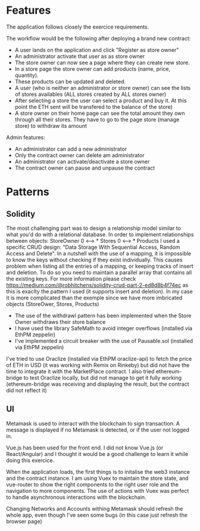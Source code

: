 # Features

The application follows closely the exercice requirements.

The workflow would be the following after deploying a brand new contract:
- A user lands on the application and click "Register as store owner"
- An administrator activate that user as as store owner
- The store owner can now see a page where they can create new store.
- In a store page the store owner can add products (name, price, quantity).
- These products can be updated and deleted.
- A user (who is neither an administrator or store owner) can see the lists of stores availables (ALL stores created by ALL stores owner)
- After selecting a store the user can select a product and buy it. At this point the ETH sent will be transfered to the balance of the store)
- A store owner on their home page can see the total amount they own through all their stores. They have to go to the page store (manage store) to withdraw its amount

Admin features:
- An administrator can add a new administrator
- Only the contract owner can delete am administrator
- An administrator can activate/deactivate a store owner
- The contract owner can pause and unpause the contract

# Patterns

## Solidity

The most challenging part was to design a relationship model similar to what you'd do with a relational database. 
In order to implement relationships between objects: StoreOwner 0 <--> * Stores 0 <--> * Products I used a specific CRUD design: "Data Storage With Sequential Access, Random Access and Delete".
In a nutshell with the use of a mapping, it is impossible to know the keys without checking if they exist individually. This causes problem when listing all the entries of a mapping, or keeping tracks of insert and deletion. To do so you need to maintain a parallel array that contains all the existing keys. For more information please check https://medium.com/@robhitchens/solidity-crud-part-2-ed8d8b4f74ec as this is exaclty the pattern I used (it supports insert and deletion). In my case it is more complicated than the exemple since we have more imbricated objects (StoreOwer, Stores, Products) 

- The use of the withdrawl pattern has been implemented when the Store Owner withdraws their store balance
- I have used the library SafeMath to avoid integer overflows (installed via EthPM zeppelin)
- I've implemented a circuit breaker with the use of Pausable.sol (installed via EthPM zeppelin)

I've tried to use Oraclize (installed via EthPM oraclize-api) to fetch the price of ETH in USD (it was working with Remix on Rinkeby) but did not have the time to integrate it with the MarketPlace contract. I also tried ethereum-bridge to test Oraclize locally, but did not manage to get it fully working (ethereum-bridge was receiving and displaying the result, but the contract did not reflect it)

## UI

Metamask is used to interact with the blockchain to sign transaction. A message is displayed if no Metamask is detected, or if the user not logged in.

Vue.js has been used for the front end. I did not know Vue.js (or React/Angular) and I thought it would be a good challenge to learn it while doing this exercice.

When the application loads, the first things is to initalise the web3 instance and the contract instance. I am using Vuex to maintain the store state, and vue-router to show the right components to the right user role and the navigation to more components. The use of actions with Vuex was perfect to handle asynchronous interactions with the blockchain.

Changing Networks and Accounts withing Metamask should refresh the whole app, even though I've seen some bugs (in this case just refresh the browser page)
